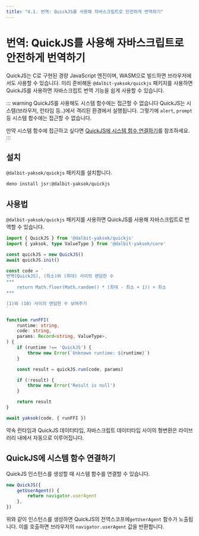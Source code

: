 ```yaml
---
title: "4.1. 번역: QuickJS를 사용해 자바스크립트로 안전하게 번역하기"
---
```


# 번역: QuickJS를 사용해 자바스크립트로 안전하게 번역하기

QuickJS는 C로 구현된 경량 JavaScript 엔진이며, WASM으로 빌드하면 브라우저에서도 사용할 수 있습니다. 미리 준비해둔 `@dalbit-yaksok/quickjs` 패키지를 사용하면 QuickJS를 사용하면 자바스크립트 번역 기능을 쉽게 사용할 수 있습니다.

::: warning QuickJS를 사용해도 시스템 함수에는 접근할 수 없습니다
QuickJS는 시스템(브라우저, 런타임 등..)에서 격리된 환경에서 실행됩니다. 그렇기에 `alert`, `prompt` 등 시스템 함수에는 접근할 수 없습니다.

만약 시스템 함수에 접근하고 싶다면 [QuickJS에 시스템 함수 연결하기](#quickjs에-시스템-함수-연결하기)를 참조하세요.
:::

## 설치

`@dalbit-yaksok/quickjs` 패키지를 설치합니다.

```bash
deno install jsr:@dalbit-yaksok/quickjs
```

## 사용법

`@dalbit-yaksok/quickjs` 패키지를 사용하면 QuickJS를 사용해 자바스크립트로 번역할 수 있습니다.

```typescript
import { QuickJS } from '@dalbit-yaksok/quickjs'
import { yaksok, type ValueType } from '@dalbit-yaksok/core'

const quickJS = new QuickJS()
await quickJS.init()

const code = `
번역(QuickJS), (최소)와 (최대) 사이의 랜덤한 수
***
    return Math.floor(Math.random() * (최대 - 최소 + 1)) + 최소
***

(1)와 (10) 사이의 랜덤한 수 보여주기
`

function runFFI(
    runtime: string,
    code: string,
    params: Record<string, ValueType>,
) {
    if (runtime !== 'QuickJS') {
        throw new Error(`Unknown runtime: ${runtime}`)
    }

    const result = quickJS.run(code, params)

    if (!result) {
        throw new Error('Result is null')
    }

    return result
}

await yaksok(code, { runFFI })
```

약속 런타임과 QuickJS 데이터타입, 자바스크립트 데이터타입 사이의 형변환은 라이브러리 내에서 자동으로 이루어집니다.

## QuickJS에 시스템 함수 연결하기

QuickJS 인스턴스를 생성할 때 시스템 함수를 연결할 수 있습니다.

```typescript
new QuickJS({
    getUserAgent() {
        return navigator.userAgent
    },
})
```

위와 같이 인스턴스를 생성하면 QuickJS의 전역스코프에`getUserAgent` 함수가 노출됩니다. 이를 호출하면 브라우저의 `navigator.userAgent` 값을 반환합니다.

